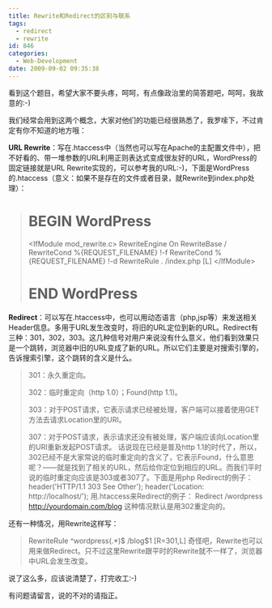 ```yaml
---
title: Rewrite和Redirect的区别与联系
tags:
  - redirect
  - rewrite
id: 846
categories:
  - Web-Development
date: 2009-09-02 09:35:38
---
```


看到这个题目，希望大家不要头疼，呵呵，有点像政治里的简答题吧，呵呵，我故意的:-)

我们经常会用到这两个概念，大家对他们的功能已经很熟悉了，我罗嗦下，不过肯定有你不知道的地方哦：

**URL Rewrite**：写在.htaccess中（当然也可以写在Apache的主配置文件中），把不好看的、带一堆参数的URL利用正则表达式变成很友好的URL，WordPress的固定链接就是URL Rewrite实现的，可以参考我的URL:-)，下面是WordPress的.htaccess（意义：如果不是存在的文件或者目录，就Rewrite到index.php处理）：

<!--more-->
> # BEGIN WordPress
> &lt;IfModule mod_rewrite.c&gt;
> RewriteEngine On
> RewriteBase /
> RewriteCond %{REQUEST_FILENAME} !-f
> RewriteCond %{REQUEST_FILENAME} !-d
> RewriteRule . /index.php [L]
> &lt;/IfModule&gt;
> # END WordPress
**Redirect**：可以写在.htaccess中，也可以用动态语言（php,jsp等）来发送相关Header信息。多用于URL发生改变时，将旧的URL定位到新的URL。Redirect有三种：301，302，303。这几种信号对用户来说没有什么意义，他们看到效果只是一个跳转，浏览器中旧的URL变成了新的URL。所以它们主要是对搜索引擎的，告诉搜索引擎，这个跳转的含义是什么。
> 301：永久重定向。
> 
> 302：临时重定向（http 1.0）；Found(http 1.1)。
> 
> 303：对于POST请求，它表示请求已经被处理，客户端可以接着使用GET方法去请求Location里的URI。
> 
> 307：对于POST请求，表示请求还没有被处理，客户端应该向Location里的URI重新发起POST请求。
话说现在已经是普及http 1.1的时代了，所以，302已经不是大家常说的临时重定向的含义了，它表示Found，什么意思呢？——就是找到了相关的URL，然后给你定位到相应的URL。而我们平时说的临时重定向应该是303或者307了。下面是用php Redirect的例子：
> header('HTTP/1.1 303 See Other');
> header('Location: http://localhost/');
用.htaccess来Redirect的例子：
> Redirect /wordpress http://yourdomain.com/blog
这种情况默认是用302重定向的。

还有一种情况，用Rewrite这样写：
> RewriteRule ^wordpress(.*)$ /blog$1 [R=301,L]
奇怪吧，Rewrite也可以用来做Redirect。只不过这里Rewrite跟平时的Rewrite就不一样了，浏览器中URL会发生改变。

说了这么多，应该说清楚了，打完收工:-)

有问题请留言，说的不对的请指正。